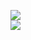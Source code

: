 [![](https://img.shields.io/badge/Made%20With-Github%20Spray-lightgrey.svg?style=for-the-badge&logo=github)](https://github.com/Annihil/github-spray#4569)  
[![](https://i.imgur.com/2DrTn0Z.gif)](https://github.com/Annihil/github-spray)